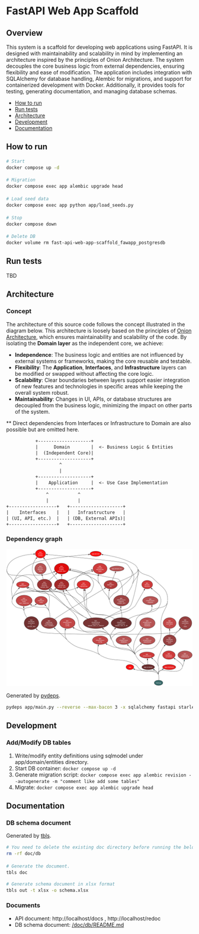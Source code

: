 # FastAPI Web App Scaffold

## Overview

This system is a scaffold for developing web applications using FastAPI. It is designed with maintainability and
scalability in mind by implementing an architecture inspired by the principles of Onion Architecture. The system
decouples the core business logic from external dependencies, ensuring flexibility and ease of modification. The
application includes integration with SQLAlchemy for database handling, Alembic for migrations, and support for
containerized development with Docker. Additionally, it provides tools for testing, generating documentation, and
managing database schemas.

- [How to run](#how-to-run)
- [Run tests](#run-tests)
- [Architecture](#architecture)
- [Development](#development)
- [Documentation](#documentation)

## How to run

```bash
# Start
docker compose up -d

# Migration
docker compose exec app alembic upgrade head

# Load seed data
docker compose exec app python app/load_seeds.py

# Stop
docker compose down

# Delete DB
docker volume rm fast-api-web-app-scaffold_fawapp_postgresdb
```

## Run tests

TBD

## Architecture

### Concept

The architecture of this source code follows the concept illustrated in the diagram below.
This architecture is loosely based on the principles
of [Onion Architecture](https://jeffreypalermo.com/2008/07/the-onion-architecture-part-1/), which ensures
maintainability and
scalability of the code. By isolating the **Domain layer** as the independent core, we achieve:

- **Independence**: The business logic and entities are not influenced by external systems or frameworks, making the
  core reusable and testable.
- **Flexibility**: The **Application**, **Interfaces**, and **Infrastructure** layers can be modified or swapped without
  affecting the core logic.
- **Scalability**: Clear boundaries between layers support easier integration of new features and technologies in
  specific areas while keeping the overall system robust.
- **Maintainability**: Changes in UI, APIs, or database structures are decoupled from the business logic, minimizing the
  impact on other parts of the system.

** Direct dependencies from Interfaces or Infrastructure to Domain are also possible but are omitted here.

```
           +--------------------+
           |      Domain        |  <- Business Logic & Entities
           |  (Independent Core)|
           +--------------------+
                    ^
                    |
           +--------------------+
           |    Application     |  <- Use Case Implementation
           +--------------------+
               ^           ^
               |           |
+------------------+   +--------------------+
|    Interfaces    |   |   Infrastructure   |
| (UI, API, etc.)  |   | (DB, External APIs)|
+------------------+   +--------------------+
```

### Dependency graph

![Dependency Graph](app_main.svg)

Generated by [pydeps](https://github.com/thebjorn/pydeps).

```bash
pydeps app/main.py --reverse --max-bacon 3 -x sqlalchemy fastapi starlette fastapi_pagination pytest pydantic pydantic_core jwt botocore freezegun boto3 pydantic_settings wheel setuptools sqlmodel dependency_injector asyncpg
```

## Development

### Add/Modify DB tables

1. Write/modify entity definitions using sqlmodel under app/domain/entities directory.
2. Start DB container: `docker compose up -d`
3. Generate migration script:
   `docker compose exec app alembic revision --autogenerate -m "comment like add some tables"`
4. Migrate: `docker compose exec app alembic upgrade head`

## Documentation

### DB schema document

Generated by [tbls](https://github.com/k1LoW/tbls).

```bash
# You need to delete the existing doc directory before running the below command.
rm -rf doc/db

# Generate the document.
tbls doc
```

```bash
# Generate schema document in xlsx format
tbls out -t xlsx -o schema.xlsx
```

### Documents

- API document: http://localhost/docs , http://localhost/redoc
- DB schema document: [/doc/db/README.md](/doc/db/README.md)
